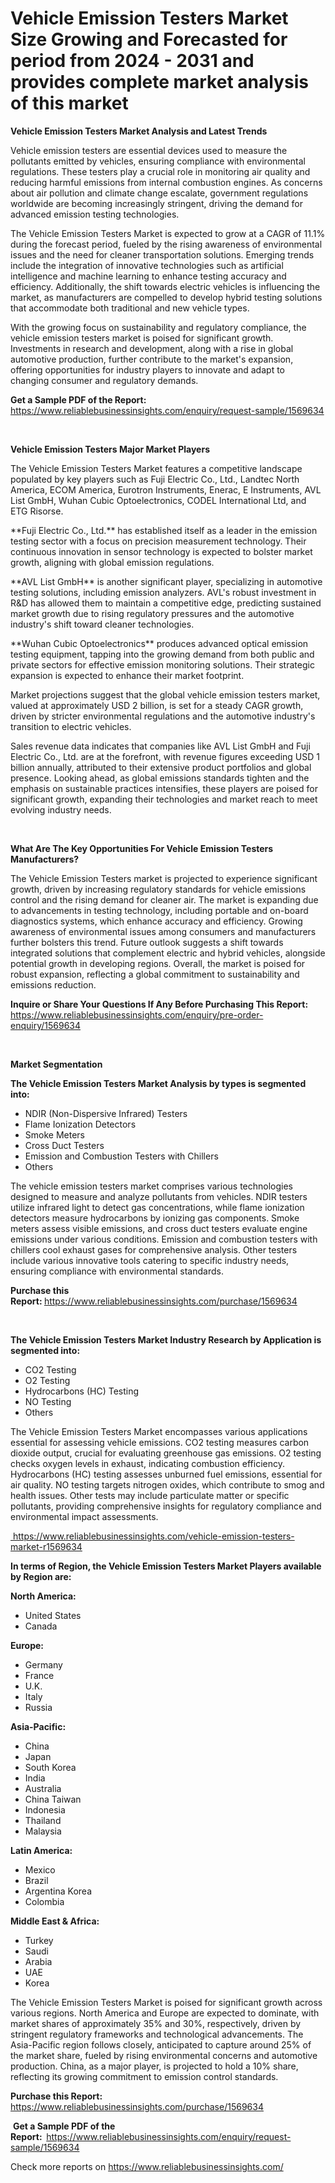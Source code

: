 <p><h1>Vehicle Emission Testers Market Size Growing and Forecasted for period from 2024 - 2031 and provides complete market analysis of this market</h1></p><p><strong>Vehicle Emission Testers Market Analysis and Latest Trends</strong></p>
<p><p>Vehicle emission testers are essential devices used to measure the pollutants emitted by vehicles, ensuring compliance with environmental regulations. These testers play a crucial role in monitoring air quality and reducing harmful emissions from internal combustion engines. As concerns about air pollution and climate change escalate, government regulations worldwide are becoming increasingly stringent, driving the demand for advanced emission testing technologies.</p><p>The Vehicle Emission Testers Market is expected to grow at a CAGR of 11.1% during the forecast period, fueled by the rising awareness of environmental issues and the need for cleaner transportation solutions. Emerging trends include the integration of innovative technologies such as artificial intelligence and machine learning to enhance testing accuracy and efficiency. Additionally, the shift towards electric vehicles is influencing the market, as manufacturers are compelled to develop hybrid testing solutions that accommodate both traditional and new vehicle types.</p><p>With the growing focus on sustainability and regulatory compliance, the vehicle emission testers market is poised for significant growth. Investments in research and development, along with a rise in global automotive production, further contribute to the market's expansion, offering opportunities for industry players to innovate and adapt to changing consumer and regulatory demands.</p></p>
<p><strong>Get a Sample PDF of the Report:&nbsp;</strong> <a href="https://www.reliablebusinessinsights.com/enquiry/request-sample/1569634?utm_campaign=101&utm_medium=2&utm_source=Github&utm_content=ia&utm_term=29122024&utm_id=vehicle-emission-testers">https://www.reliablebusinessinsights.com/enquiry/request-sample/1569634</a></p>
<p>&nbsp;</p>
<p><strong>Vehicle Emission Testers Major Market Players</strong></p>
<p><p>The Vehicle Emission Testers Market features a competitive landscape populated by key players such as Fuji Electric Co., Ltd., Landtec North America, ECOM America, Eurotron Instruments, Enerac, E Instruments, AVL List GmbH, Wuhan Cubic Optoelectronics, CODEL International Ltd, and ETG Risorse.</p><p>**Fuji Electric Co., Ltd.** has established itself as a leader in the emission testing sector with a focus on precision measurement technology. Their continuous innovation in sensor technology is expected to bolster market growth, aligning with global emission regulations.</p><p>**AVL List GmbH** is another significant player, specializing in automotive testing solutions, including emission analyzers. AVL's robust investment in R&D has allowed them to maintain a competitive edge, predicting sustained market growth due to rising regulatory pressures and the automotive industry's shift toward cleaner technologies.</p><p>**Wuhan Cubic Optoelectronics** produces advanced optical emission testing equipment, tapping into the growing demand from both public and private sectors for effective emission monitoring solutions. Their strategic expansion is expected to enhance their market footprint.</p><p>Market projections suggest that the global vehicle emission testers market, valued at approximately USD 2 billion, is set for a steady CAGR growth, driven by stricter environmental regulations and the automotive industry's transition to electric vehicles.</p><p>Sales revenue data indicates that companies like AVL List GmbH and Fuji Electric Co., Ltd. are at the forefront, with revenue figures exceeding USD 1 billion annually, attributed to their extensive product portfolios and global presence. Looking ahead, as global emissions standards tighten and the emphasis on sustainable practices intensifies, these players are poised for significant growth, expanding their technologies and market reach to meet evolving industry needs.</p></p>
<p>&nbsp;</p>
<p><strong>What Are The Key Opportunities For Vehicle Emission Testers Manufacturers?</strong></p>
<p><p>The Vehicle Emission Testers market is projected to experience significant growth, driven by increasing regulatory standards for vehicle emissions control and the rising demand for cleaner air. The market is expanding due to advancements in testing technology, including portable and on-board diagnostics systems, which enhance accuracy and efficiency. Growing awareness of environmental issues among consumers and manufacturers further bolsters this trend. Future outlook suggests a shift towards integrated solutions that complement electric and hybrid vehicles, alongside potential growth in developing regions. Overall, the market is poised for robust expansion, reflecting a global commitment to sustainability and emissions reduction.</p></p>
<p><strong>Inquire or Share Your Questions If Any Before Purchasing This Report:</strong> <a href="https://www.reliablebusinessinsights.com/enquiry/pre-order-enquiry/1569634?utm_campaign=101&utm_medium=2&utm_source=Github&utm_content=ia&utm_term=29122024&utm_id=vehicle-emission-testers">https://www.reliablebusinessinsights.com/enquiry/pre-order-enquiry/1569634</a></p>
<p>&nbsp;</p>
<p><strong>Market Segmentation</strong></p>
<p><strong>The Vehicle Emission Testers Market Analysis by types is segmented into:</strong></p>
<p><ul><li>NDIR (Non-Dispersive Infrared) Testers</li><li>Flame Ionization Detectors</li><li>Smoke Meters</li><li>Cross Duct Testers</li><li>Emission and Combustion Testers with Chillers</li><li>Others</li></ul></p>
<p><p>The vehicle emission testers market comprises various technologies designed to measure and analyze pollutants from vehicles. NDIR testers utilize infrared light to detect gas concentrations, while flame ionization detectors measure hydrocarbons by ionizing gas components. Smoke meters assess visible emissions, and cross duct testers evaluate engine emissions under various conditions. Emission and combustion testers with chillers cool exhaust gases for comprehensive analysis. Other testers include various innovative tools catering to specific industry needs, ensuring compliance with environmental standards.</p></p>
<p><strong>Purchase this Report:&nbsp;</strong><a href="https://www.reliablebusinessinsights.com/purchase/1569634?utm_campaign=101&utm_medium=2&utm_source=Github&utm_content=ia&utm_term=29122024&utm_id=vehicle-emission-testers">https://www.reliablebusinessinsights.com/purchase/1569634</a></p>
<p>&nbsp;</p>
<p><strong>The Vehicle Emission Testers Market Industry Research by Application is segmented into:</strong></p>
<p><ul><li>CO2 Testing</li><li>O2 Testing</li><li>Hydrocarbons (HC) Testing</li><li>NO Testing</li><li>Others</li></ul></p>
<p><p>The Vehicle Emission Testers Market encompasses various applications essential for assessing vehicle emissions. CO2 testing measures carbon dioxide output, crucial for evaluating greenhouse gas emissions. O2 testing checks oxygen levels in exhaust, indicating combustion efficiency. Hydrocarbons (HC) testing assesses unburned fuel emissions, essential for air quality. NO testing targets nitrogen oxides, which contribute to smog and health issues. Other tests may include particulate matter or specific pollutants, providing comprehensive insights for regulatory compliance and environmental impact assessments.</p></p>
<p><a href="https://www.reliablebusinessinsights.com/vehicle-emission-testers-market-r1569634?utm_campaign=101&utm_medium=2&utm_source=Github&utm_content=ia&utm_term=29122024&utm_id=vehicle-emission-testers">&nbsp;https://www.reliablebusinessinsights.com/vehicle-emission-testers-market-r1569634</a></p>
<p><strong>In terms of Region, the Vehicle Emission Testers Market Players available by Region are:</strong></p>
<p>
    <p> <strong> North America: </strong>
        <ul>
            <li>United States</li>
            <li>Canada</li>
        </ul>
        </p> 
    <p> <strong> Europe: </strong>
        <ul>
            <li>Germany</li>
            <li>France</li>
            <li>U.K.</li>
            <li>Italy</li>
            <li>Russia</li>
        </ul>
        </p> 
    <p> <strong> Asia-Pacific: </strong>
        <ul>
            <li>China</li>
            <li>Japan</li>
            <li>South Korea</li>
            <li>India</li>
            <li>Australia</li>
            <li>China Taiwan</li>
            <li>Indonesia</li>
            <li>Thailand</li>
            <li>Malaysia</li>
        </ul>
        </p> 
    <p> <strong> Latin America: </strong>
        <ul>
            <li>Mexico</li>
            <li>Brazil</li>
            <li>Argentina Korea</li>
            <li>Colombia</li>
        </ul>
        </p> 
    <p> <strong> Middle East & Africa: </strong>
        <ul>
            <li>Turkey</li>
            <li>Saudi</li>
            <li>Arabia</li>
            <li>UAE</li>
            <li>Korea</li>
        </ul>
    </p>
    </p>
<p><p>The Vehicle Emission Testers Market is poised for significant growth across various regions. North America and Europe are expected to dominate, with market shares of approximately 35% and 30%, respectively, driven by stringent regulatory frameworks and technological advancements. The Asia-Pacific region follows closely, anticipated to capture around 25% of the market share, fueled by rising environmental concerns and automotive production. China, as a major player, is projected to hold a 10% share, reflecting its growing commitment to emission control standards.</p></p>
<p><strong>Purchase this Report: </strong><a href="https://www.reliablebusinessinsights.com/purchase/1569634?utm_campaign=101&utm_medium=2&utm_source=Github&utm_content=ia&utm_term=29122024&utm_id=vehicle-emission-testers">https://www.reliablebusinessinsights.com/purchase/1569634</a></p>
<p>&nbsp;<strong>Get a Sample PDF of the Report:&nbsp;&nbsp;</strong><a href="https://www.reliablebusinessinsights.com/enquiry/request-sample/1569634?utm_campaign=101&utm_medium=2&utm_source=Github&utm_content=ia&utm_term=29122024&utm_id=vehicle-emission-testers">https://www.reliablebusinessinsights.com/enquiry/request-sample/1569634</a></p>
<p><strong></strong></p>
<p>Check more reports on <a href="https://www.reliablebusinessinsights.com/?utm_campaign=101&utm_medium=2&utm_source=Github&utm_content=ia&utm_term=29122024&utm_id=vehicle-emission-testers">https://www.reliablebusinessinsights.com/</a></p>